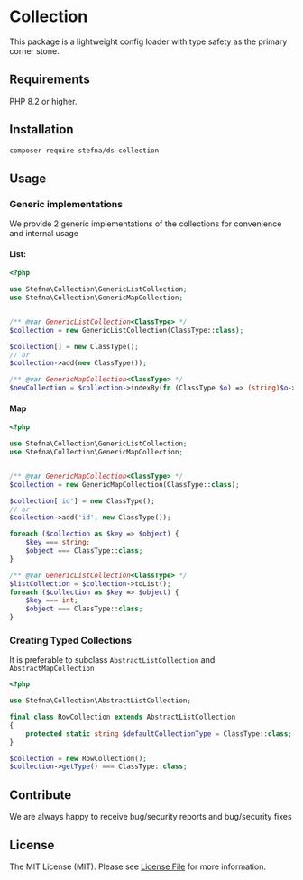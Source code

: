 # Collection

This package is a lightweight config loader with type safety as the primary
corner stone.

## Requirements

PHP 8.2 or higher.

## Installation

```bash
composer require stefna/ds-collection
```

## Usage

### Generic implementations

We provide 2 generic implementations of the collections for convenience and internal usage

#### List:

```php
<?php

use Stefna\Collection\GenericListCollection;
use Stefna\Collection\GenericMapCollection;


/** @var GenericListCollection<ClassType> */
$collection = new GenericListCollection(ClassType::class);

$collection[] = new ClassType();
// or
$collection->add(new ClassType());

/** @var GenericMapCollection<ClassType> */
$newCollection = $collection->indexBy(fn (ClassType $o) => (string)$o->id);
```


#### Map

```php
<?php

use Stefna\Collection\GenericListCollection;
use Stefna\Collection\GenericMapCollection;


/** @var GenericMapCollection<ClassType> */
$collection = new GenericMapCollection(ClassType::class);

$collection['id'] = new ClassType();
// or
$collection->add('id', new ClassType());

foreach ($collection as $key => $object) {
	$key === string;
	$object === ClassType::class;
}

/** @var GenericListCollection<ClassType> */
$listCollection = $collection->toList();
foreach ($collection as $key => $object) {
	$key === int;
	$object === ClassType::class;
}

```

### Creating Typed Collections

It is preferable to subclass `AbstractListCollection` and `AbstractMapCollection`

```php
<?php

use Stefna\Collection\AbstractListCollection;

final class RowCollection extends AbstractListCollection
{
	protected static string $defaultCollectionType = ClassType::class;
}

$collection = new RowCollection();
$collection->getType() === ClassType::class;
```

## Contribute

We are always happy to receive bug/security reports and bug/security fixes

## License

The MIT License (MIT). Please see [License File](LICENSE) for more information.
